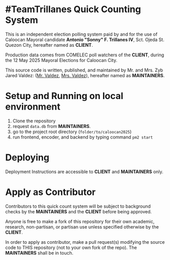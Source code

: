 # #TeamTrillanes Quick Counting System

This is an independent election polling system paid by and for the use of Caloocan Mayoral candidate **Antonio "Sonny" F. Trillanes IV**, Sct. Ojeda St. Quezon City, hereafter named as **CLIENT**.

Production data comes from COMELEC poll watchers of the **CLIENT**, during the 12 May 2025 Mayoral Elections for Caloocan City.

This source code is written, published, and maintained by Mr. and Mrs. Zyb Jared Valdez: ([Mr. Valdez](github.com/eloyyyyy), [Mrs. Valdez](github.com/monicavaldez)), hereafter named as **MAINTAINERS**.

# Setup and Running on local environment

1. Clone the repository
2. request `data.db` from **MAINTAINERS**.
3. go to the project root directory (`folder/to/caloocan2025`)
4. run frontend, encoder, and backend by typing command `pm2 start`

# Deploying

Deployment Instructions are accessible to **CLIENT** and **MAINTAINERS** only.

# Apply as Contributor

Contributors to this quick count system will be subject to background checks by the **MAINTAINERS** and the **CLIENT** before being approved.

Anyone is free to make a fork of this repository for their own academic, research, non-partisan, or partisan use unless specified otherwise by the **CLIENT**.

In order to apply as contributor, make a pull request(s) modifying the source code to THIS repository (not to your own fork of the repo). The **MAINTAINERS** shall be in touch.
